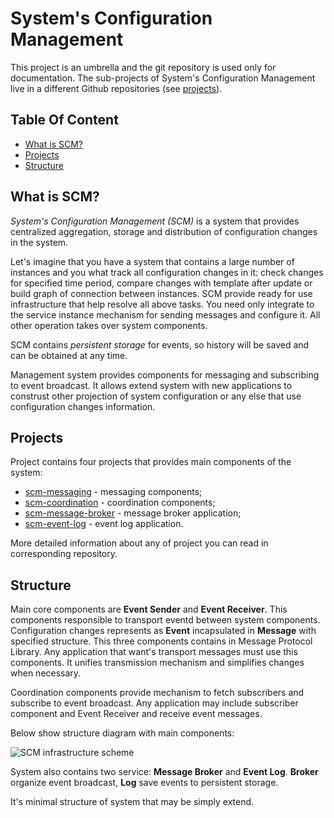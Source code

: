 # System's Configuration Management

This project is an umbrella and the git repository is used only for documentation.
The sub-projects of System's Configuration Management live in a different Github repositories (see [projects](#projects)).

## Table Of Content
* [What is SCM?](#what-is-scm)
* [Projects](#projects)
* [Structure](#structure)

## What is SCM?

*System's Configuration Management (SCM)* is a system that provides centralized aggregation, storage and distribution of configuration changes in the system.

Let's imagine that you have a system that contains a large number of instances and you what track all configuration changes in it: check changes for specified time period, compare changes with  template after update or build graph of connection between instances. SCM provide ready for use infrastructure that help resolve all above tasks. You need only integrate to the service instance mechanism for sending messages and configure it. All other operation takes over system components.

SCM contains *persistent storage* for events, so history will be saved and can be obtained at any time.

Management system provides components for messaging and subscribing to event broadcast. It allows extend system with new applications to construst other projection of system configuration or any else that use configuration changes information.

## Projects

Project contains four projects that provides main components of the system:

* [scm-messaging](https://github.com/ametiste-oss/ametiste-scm-messaging) - messaging components;
* [scm-coordination](https://github.com/ametiste-oss/ametiste-scm-coordination) - coordination components;
* [scm-message-broker](https://github.com/ametiste-oss/ametiste-scm-message-broker) - message broker application;
* [scm-event-log](https://github.com/ametiste-oss/ametiste-scm-event-log) - event log application.

More detailed information about any of project you can read in corresponding repository.

## Structure

Main core components are **Event Sender** and **Event Receiver**. This components responsible to transport eventd between system components. Configuration changes represents as **Event** incapsulated in **Message** with specified structure. This three components contains in Message Protocol Library.
Any application that want's transport messages must use this components. It unifies transmission mechanism and simplifies changes when necessary.

Coordination components provide mechanism to fetch subscribers and subscribe to event broadcast. Any application may include subscriber component and Event Receiver and receive event messages.

Below show structure diagram with main components:

![SCM infrastructure scheme](https://cloud.githubusercontent.com/assets/11256858/10566739/22decf70-75f8-11e5-9234-df14c08c929e.png)

System also contains two service: **Message Broker** and **Event Log**. **Broker** organize event broadcast, **Log** save events to persistent storage.

It's minimal structure of system that may be simply extend.
